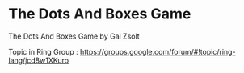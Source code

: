 The Dots And Boxes Game
=======================

The Dots And Boxes Game by Gal Zsolt

Topic in Ring Group : https://groups.google.com/forum/#!topic/ring-lang/jcd8w1XKuro

